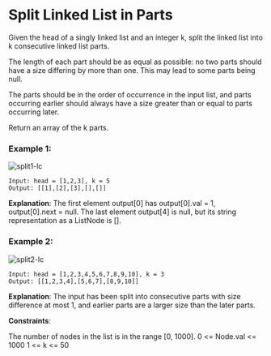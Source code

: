 # Split Linked List in Parts

Given the head of a singly linked list and an integer k, split the linked list into k consecutive linked list parts.

The length of each part should be as equal as possible: no two parts should have a size differing by more than one. This may lead to some parts being null.

The parts should be in the order of occurrence in the input list, and parts occurring earlier should always have a size greater than or equal to parts occurring later.

Return an array of the k parts.

 

### Example 1:
![split1-lc](https://github.com/Haswitha-Ko/PAT_coding/assets/119152181/77870072-a25a-4b31-a5c0-1d98af70a9be)

```
Input: head = [1,2,3], k = 5
Output: [[1],[2],[3],[],[]]
```
**Explanation**:
The first element output[0] has output[0].val = 1, output[0].next = null.
The last element output[4] is null, but its string representation as a ListNode is [].
### Example 2:
![split2-lc](https://github.com/Haswitha-Ko/PAT_coding/assets/119152181/097c713f-1d7b-4f76-b8bd-908d81ab0d53)

```
Input: head = [1,2,3,4,5,6,7,8,9,10], k = 3
Output: [[1,2,3,4],[5,6,7],[8,9,10]]
```
**Explanation**:
The input has been split into consecutive parts with size difference at most 1, and earlier parts are a larger size than the later parts.
 

**Constraints**:

The number of nodes in the list is in the range [0, 1000].
0 <= Node.val <= 1000
1 <= k <= 50
